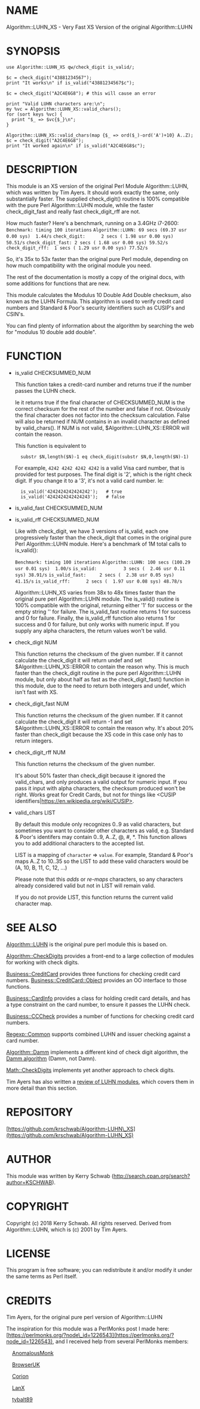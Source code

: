 # NAME

Algorithm::LUHN\_XS - Very Fast XS Version of the original Algorithm::LUHN

# SYNOPSIS

    use Algorithm::LUHN_XS qw/check_digit is_valid/;

    $c = check_digit("43881234567");
    print "It works\n" if is_valid("43881234567$c");

    $c = check_digit("A2C4E6G8"); # this will cause an error

    print "Valid LUHN characters are:\n";
    my %vc = Algorithm::LUHN_XS::valid_chars();
    for (sort keys %vc) {
      print "$_ => $vc{$_}\n";
    }

    Algorithm::LUHN_XS::valid_chars(map {$_ => ord($_)-ord('A')+10} A..Z);
    $c = check_digit("A2C4E6G8");
    print "It worked again\n" if is_valid("A2C4E6G8$c");

# DESCRIPTION

This module is an XS version of the original Perl Module Algorithm::LUHN, which
was written by Tim Ayers.  It should work exactly the same, only substantially
 faster. The supplied check\_digit() routine is 100% compatible with the pure
Perl Algorithm::LUHN module, while the faster check\_digit\_fast and really fast
check\_digit\_rff are not. 

How much faster? Here's a benchmark, running on a 3.4GHz i7-2600:
`Benchmark: timing 100 iterations`
`Algorithm::LUHN: 69 secs (69.37 usr 0.00 sys)  1.44/s`
`check_digit:      2 secs ( 1.98 usr 0.00 sys) 50.51/s`
`check_digit_fast: 2 secs ( 1.68 usr 0.00 sys) 59.52/s`
`check_digit_rff:  1 secs ( 1.29 usr 0.00 sys) 77.52/s`

So, it's 35x to 53x faster than the original pure Perl module, depending on
how much compatibility with the original module you need.

The rest of the documentation is mostly a copy of the original docs, with some
additions for functions that are new.

This module calculates the Modulus 10 Double Add Double checksum, also known as
the LUHN Formula. This algorithm is used to verify credit card numbers and
Standard & Poor's security identifiers such as CUSIP's and CSIN's.

You can find plenty of information about the algorithm by searching the web for
"modulus 10 double add double".

# FUNCTION

- is\_valid CHECKSUMMED\_NUM

    This function takes a credit-card number and returns true if
    the number passes the LUHN check.

    Ie it returns true if the final character of CHECKSUMMED\_NUM is the
    correct checksum for the rest of the number and false if not. Obviously the
    final character does not factor into the checksum calculation. False will also
    be returned if NUM contains in an invalid character as defined by
    valid\_chars(). If NUM is not valid, $Algorithm::LUHN\_XS::ERROR will contain the
    reason.

    This function is equivalent to

        substr $N,length($N)-1 eq check_digit(substr $N,0,length($N)-1)

    For example, `4242 4242 4242 4242` is a valid Visa card number,
    that is provided for test purposes. The final digit is '2',
    which is the right check digit. If you change it to a '3', it's not
    a valid card number. Ie:

        is_valid('4242424242424242');   # true
        is_valid('4242424242424243');   # false

- is\_valid\_fast CHECKSUMMED\_NUM
- is\_valid\_rff CHECKSUMMED\_NUM

    Like with check\_digit, we have 3 versions of is\_valid, each one progressively
    faster than the check\_digit that comes in the original pure Perl 
    Algorithm::LUHN module.  Here's a benchmark of 1M total calls to is\_valid():

    `Benchmark: timing 100 iterations`
    `Algorithm::LUHN: 100 secs (100.29 usr 0.01 sys)  1.00/s`
    `is_valid:          3 secs (  2.46 usr 0.11 sys) 38.91/s`
    `is_valid_fast:     2 secs (  2.38 usr 0.05 sys) 41.15/s` 
    `is_valid_rff:      2 secs (  1.97 usr 0.08 sys) 48.78/s`

    Algorithm::LUHN\_XS varies from 38x to 48x times faster than the original
    pure perl Algorithm::LUHN module. The is\_valid() routine is 100% compatible
    with the original, returning either '1' for success or the empty string ''
    for failure.   The is\_valid\_fast routine returns 1 for success and 0 for 
    failure.  Finally, the is\_valid\_rff function also returns 1 for success 
    and 0 for failure, but only works with numeric input.  If you supply any 
    alpha characters, the return values won't be valid.

- check\_digit NUM

    This function returns the checksum of the given number. If it cannot calculate
    the check\_digit it will return undef and set $Algorithm::LUHN\_XS::ERROR to 
    contain the reason why.  This is much faster than the check\_digit routine
    in the pure perl Algorithm::LUHN module, but only about half as fast as
    the check\_digit\_fast() function in this module, due to the need to return both
    integers and undef, which isn't fast with XS.

- check\_digit\_fast NUM

    This function returns the checksum of the given number. If it cannot calculate
    the check\_digit it will return -1 and set $Algorithm::LUHN\_XS::ERROR to 
    contain the reason why. It's about 20% faster than check\_digit because the XS
    code in this case only has to return integers.

- check\_digit\_rff NUM

    This function returns the checksum of the given number. 

    It's about 50% faster than check\_digit because it ignored the valid\_chars, and
    only produces a valid output for numeric input.  If you pass it input with alpha
    characters, the checksum produced won't be right. Works great for Credit Cards,
    but not for things like <CUSIP identifiers|https://en.wikipedia.org/wiki/CUSIP>.

- valid\_chars LIST

    By default this module only recognizes 0..9 as valid characters, but sometimes
    you want to consider other characters as valid, e.g. Standard & Poor's
    identifers may contain 0..9, A..Z, @, #, \*. This function allows you to add
    additional characters to the accepted list.

    LIST is a mapping of `character` => `value`.
    For example, Standard & Poor's maps A..Z to 10..35
    so the LIST to add these valid characters would be (A, 10, B, 11, C, 12, ...)

    Please note that this _adds_ or _re-maps_ characters, so any characters
    already considered valid but not in LIST will remain valid.

    If you do not provide LIST,
    this function returns the current valid character map.

# SEE ALSO

[Algorithm::LUHN](https://metacpan.org/pod/Algorithm::LUHN) is the original pure perl module this is based on.

[Algorithm::CheckDigits](https://metacpan.org/pod/Algorithm::CheckDigits) provides a front-end to a large collection
of modules for working with check digits.

[Business::CreditCard](https://metacpan.org/pod/Business::CreditCard) provides three functions for checking credit
card numbers. [Business::CreditCard::Object](https://metacpan.org/pod/Business::CreditCard::Object) provides an OO interface
to those functions.

[Business::CardInfo](https://metacpan.org/pod/Business::CardInfo) provides a class for holding credit card details,
and has a type constraint on the card number, to ensure it passes the
LUHN check.

[Business::CCCheck](https://metacpan.org/pod/Business::CCCheck) provides a number of functions for checking
credit card numbers.

[Regexp::Common](https://metacpan.org/pod/Regexp::Common) supports combined LUHN and issuer checking
against a card number.

[Algorithm::Damm](https://metacpan.org/pod/Algorithm::Damm) implements a different kind of check digit algorithm,
the [Damm algorithm](https://en.wikipedia.org/wiki/Damm_algorithm)
(Damm, not Damn).

[Math::CheckDigits](https://metacpan.org/pod/Math::CheckDigits) implements yet another approach to check digits.

Tim Ayers has also written a
[review of LUHN modules](http://neilb.org/reviews/luhn.html),
which covers them in more detail than this section.

# REPOSITORY

[https://github.com/krschwab/Algorithm-LUHN\_XS](https://github.com/krschwab/Algorithm-LUHN_XS)

# AUTHOR

This module was written by
Kerry Schwab (http://search.cpan.org/search?author=KSCHWAB).

# COPYRIGHT

Copyright (c) 2018 Kerry Schwab. All rights reserved.
Derived from Algorithm::LUHN, which is (c) 2001 by Tim Ayers.

# LICENSE

This program is free software; you can redistribute it and/or modify it under
the same terms as Perl itself.

# CREDITS

Tim Ayers, for the original pure perl version of Algorithm::LUHN

The inspiration for this module was a PerlMonks post I made here:
[https://perlmonks.org/?node\_id=1226543](https://perlmonks.org/?node_id=1226543), and I received help 
from several PerlMonks members:

    [AnomalousMonk](https://perlmonks.org/?node_id=634253)

    [BrowserUK](https://perlmonks.org/?node_id=171588)

    [Corion](https://perlmonks.org/?node_id=5348)

    [LanX](https://perlmonks.org/?node_id=708738)

    [tybalt89](https://perlmonks.org/?node_id=1172229)
